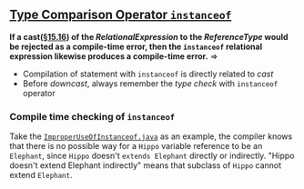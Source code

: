 ## [Type Comparison Operator `instanceof`](https://docs.oracle.com/javase/specs/jls/se8/html/jls-15.html#jls-15.20.2)

**If a cast([§15.16](https://docs.oracle.com/javase/specs/jls/se8/html/jls-15.html#jls-15.16)) of the *RelationalExpression* to the *ReferenceType* would be rejected as a compile-time error, then the `instanceof` relational expression likewise produces a compile-time error.** => 

* Compilation of statement with `instanceof` is directly related to *cast* 
* Before *downcast*, always remember the *type check* with `instanceof` operator

### Compile time checking of `instanceof`
Take the [`ImproperUseOfInstanceof.java`](https://github.com/rxue/java8-perusharjoitus/blob/master/error_code/src/main/java/ruixue/ocpkasi/class_design/advanced/syntax/operator/ImproperUseOfInstanceof.java) as an example, the compiler knows that there is no possible way for a `Hippo` variable reference to be an `Elephant`, since `Hippo` doesn't `extends Elephant` directly or indirectly. "Hippo doesn't extend Elephant indirectly" means that subclass of `Hippo` cannot extend `Elephant`.
